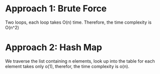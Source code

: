 # Approach 1: Brute Force
Two loops, each loop takes O(n) time. Therefore, the time complexity is O(n^2)
# Approach 2: Hash Map
We traverse the list containing n elements, look up into the table for each element takes only o(1), therefor, the time complexity is o(n). 
